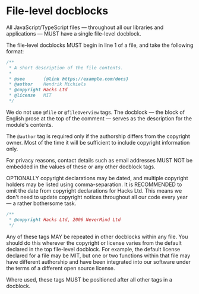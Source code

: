 # File-level docblocks

All JavaScript/TypeScript files — throughout all our libraries and applications — MUST have a single file-level docblock.

The file-level docblocks MUST begin in line 1 of a file, and take the following format:

```js
/**
 * A short description of the file contents.
 *
 * @see       {@link https://example.com/docs}
 * @author    Hendrik Michiels
 * @copyright Hacks Ltd
 * @license   MIT
 */
```

We do not use `@file` or `@fileOverview` tags. The docblock — the block of English prose at the top of the comment — serves as the description for the module's contents.

The `@author` tag is required only if the authorship differs from the copyright owner. Most of the time it will be sufficient to include copyright information only.

For privacy reasons, contact details such as email addresses MUST NOT be embedded in the values of these or any other docblock tags.

OPTIONALLY copyright declarations may be dated, and multiple copyright holders may be listed using comma-separation. It is RECOMMENDED to omit the date from copyright declarations for Hacks Ltd. This means we don't need to update copyright notices throughout all our code every year — a rather bothersome task.

```js
/**
 * @copyright Hacks Ltd, 2006 NeverMind Ltd
 */
```

Any of these tags MAY be repeated in other docblocks within any file. You should do this wherever the copyright or license varies from the default declared in the top file-level docblock. For example, the default license declared for a file may be MIT, but one or two functions within that file may have different authorship and have been integrated into our software under the terms of a different open source license.

Where used, these tags MUST be positioned after all other tags in a docblock.
